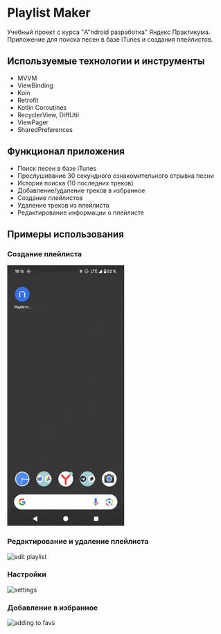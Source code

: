 # Playlist Maker
Учебный проект с курса "A"ndroid разработка" Яндекс Практикума. Приложение для поиска песен в базе iTunes и создания плейлистов. 

## Используемые технологии и инструменты
- MVVM
- ViewBinding
- Koin
- Retrofit
- Kotlin Coroutines
- RecyclerView, DiffUtil
- ViewPager
- SharedPreferences

## Функционал приложения
- Поиск песен в базе iTunes
- Прослушивание 30 секундного ознакомительного отрывка песни
- История поиска (10 последних треков)
- Добавление/удаление треков в избранное
- Создание плейлистов
- Удаление треков из плейлиста
- Редактирование информации о плейлисте

## Примеры использования
### Создание плейлиста
<img src="https://github.com/lzaytseva/PlaylistMaker/blob/dev/app/src/main/assets/create_playlist.gif"  width="270" height="600" alt="create playlist">

### Редактирование и удаление плейлиста
<img src="https://github.com/lzaytseva/PlaylistMaker/blob/dev/app/src/main/assets/edit_delete_playlist.gif"  width="270" height="600" alt="edit playlist">

### Настройки
<img src="https://github.com/lzaytseva/PlaylistMaker/blob/dev/app/src/main/assets/settings.gif"  width="270" height="600" alt="settings">

### Добавление в избранное
<img src="https://github.com/lzaytseva/PlaylistMaker/blob/dev/app/src/main/assets/favs.gif"  width="270" height="600" alt="adding to favs">
